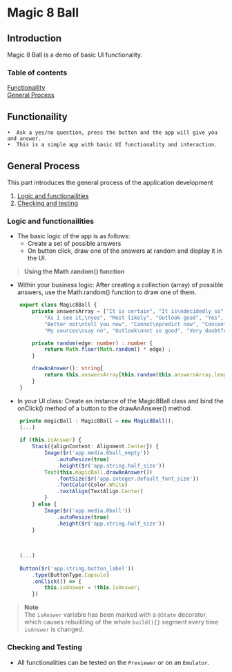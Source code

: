 # Magic 8 Ball
## Introduction

Magic 8 Ball is a demo of basic UI functionality.

### Table of contents
 [Functionaility](#functionaility)  
 [General Process](#general-process)

## Functionaility
    •  Ask a yes/no question, press the button and the app will give you and answer.
    •  This is a simple app with basic UI functionality and interaction.

## General Process
This part introduces the general process of the application development  
1. [Logic and functionailities](#logic-and-functionailities)
2. [Checking and testing](#checking-and-testing)
    
### Logic and functionailities
- The basic logic of the app is as follows:
  - Create a set of possible answers
  - On button click, draw one of the answers at random and display it in the UI.

>**Using the Math.random() function**

- Within your business logic:
	After creating a collection (array) of possible answers, use the Math.random() function to draw one of them.

```typescript
	export class Magic8Ball {
		private answersArray = ["It is certain", "It is\ndecidedly so", "Without a doubt", "Yes, definitely", "You may\nrely on it",
			"As I see it,\nyes", "Most likely", "Outlook good", "Yes", "Signs point\nto yes", "Reply hazy,\ntry again", "Ask again later",
			"Better not\ntell you now", "Cannot\npredict now", "Concentrate\nand ask again", "Don’t count\non it", "My reply is no",
			"My sources\nsay no", "Outlook\nnot so good", "Very doubtful"]

		private random(edge: number) : number {
			return Math.floor(Math.random() * edge) ;
		}

		drawAnAnswer(): string{
			return this.answersArray[this.random(this.answersArray.length)];
		}
	}
```
- In your UI class:
	Create an instance of the Magic8Ball class and bind the onClick() method of a button to the drawAnAnswer() method.

```typescript
	private magicBall : Magic8Ball = new Magic8Ball();
	(...)
	
	if (this.isAnswer) {
        Stack({alignContent: Alignment.Center}) {
			Image($r('app.media.8ball_empty'))
				.autoResize(true)
				.height($r('app.string.half_size'))
            Text(this.magicBall.drawAnAnswer())
				.fontSize($r('app.integer.default_font_size'))
				.fontColor(Color.White)
				.textAlign(TextAlign.Center)
			}
        } else {
			Image($r('app.media.8ball'))
				.autoResize(true)
				.height($r('app.string.half_size'))
        }
		
		
	
	(...)
	
	Button($r('app.string.button_label'))
        .type(ButtonType.Capsule)
        .onClick(() => {
			this.isAnswer = !this.isAnswer;
        })
```

> **Note**  
> The `isAnswer` variable has been marked with a `@State` decorator, which causes rebuilding of the whole `build(){}` segment every time `isAnswer` is changed. 


### Checking and Testing
- All functionalities can be tested on the `Previewer` or on an `Emulator`.
